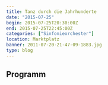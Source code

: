 ```yaml
---
title: Tanz durch die Jahrhunderte
date: "2015-07-25"
begin: 2015-07-25T20:30:00Z
end: 2015-07-25T22:45:00Z
categories: ["Sinfonieorchester"]
location: Marktplatz
banner: 2011-07-20-21-47-09-1883.jpg
type: blog
---
```

## Programm

